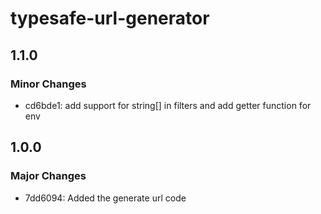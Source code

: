 # typesafe-url-generator

## 1.1.0

### Minor Changes

- cd6bde1: add support for string[] in filters and add getter function for env

## 1.0.0

### Major Changes

- 7dd6094: Added the generate url code
